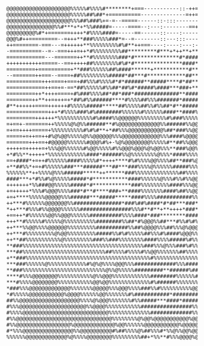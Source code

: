 <pre>
  

@@@@@@@@@@@@@@@@@@@@%%%%%#%%%%#********+===-----------::-++=---========+=====++++**++++=+==**===+===
@@@@@@@@@@@@@@@@@@@@%%%%%##%##*+==========--------------=++=----===-----=+++=============+%%%#+==-==
@@@@@@@@@@@@@@@@@@@@%%%##%###%+=-=--=====------::-:::------------------==-=-====++++===+%%%%%+======
@@@@@@@@@@@@@@@%%#***+*+*%%#####=-----====--:---:--------==+==------=========-======+*%%%%%%#++===-=
@@@@@@@@@%#*+=======++++*#%%%%####=-----==------::----:-------+==--------=======+==*%%%%%%%%#**++===
@@@%#++=========--=+++**###%%%%%###*=--=--------::---:::----:-++=--------+++++*++#%%%%%%%@%##**===++
++========-===---=++++++**%%%%%%%%%#%#**++===----:----:---:--====-=-----======+#%%#%%%%@%%%#**++++*+
-==========--=--===+++=++*#%%%%%%%%%##*********#***+*++**+****##*==**+*+***#####%%%%@@%%%#***++==+*+
============---=======++**#%%%%%%%%###*#**************#*##################%%@@@@@@@@%%%%###*+=====+#
+++++++++++=====--==+++++##%%%%%%%%#%#*#***************####*############%%%@@@@@@@@@@%%######+====+#
=========+==========+**###%%%%%%##%####******+***********#*****#*#######%%%%%@@@@@@@%%%#***++++++=+#
--=======++===--====+##%%%%%%%%%#####*##***#************##*******##*######%%%@@@@@@@@%###*++=======+
===========+++====+===+##%%%#%%%%#*#*######**#####****#*##*********#**###%#%%%%%@@%@@%%##***++=====+
============++==+=-==*##%%%%%%#%%##*##%#*#####%####***###+**######***#######%#%%@@@@@@@%%%#*++====++
=========++*++++====+#%###%%%%##*##*###*##############**#####################%#%%@@%@@@%#++*++====**
========++**++=+++=+*##%#%%######****#%%%%##%%%#######*##########%%#####%###*###%%%%%@%%*++=*+++***+
#**++++++====++++++#%%%%%#####*****##%%%%%##%%#%%##*#**#####%%%%%@@%%%%%#########%%%%%%%#*****###++=
=============+++*#%%%%###%#%########%%%%%%#%%%%%%####**####%%%%%%%%%%%%%############%%%%%%*===++===-
=========++++++*%%%%%%%%%%%#%####%%@@@@@@%%%%%%%%%#%###%%%%%%%%%%%%@%%%%%%%%##%%%%##%%%#%%%#+=======
=+==+-=======++%%%%%@%@%%######**#%@@@@@@@@@@@@@%%######%%@@@@@@@@@@@@@@@%%%##%#%%%%%%%#%####+==++==
=+==++++=====+%%%%%%%%%%#%#%#**+*##%%%@@@@@@@@@@@%##*###%%@@@@@@@@@@@@%%%%%#*####%%%%##%%%####*+=+++
=====+=++==++#%@%@@%%%%%@%%@@@@@@%%%@@@@@@@@@@@@%%%####%@@@@@@@@@@@@@%%%#**+++*#%##%%%%%%%@%%##+==++
=======+++==+#@@@@@%%%%%%#@@@%#%+-%@%@@@@@@@@%%%%%#**##%%@@@@@@%%%%@%###%%%%%%@%%@%%@%@%%%%%%#%*++++
+++++=+++++=+%%%@@%%%%%%#%@@%%%%%#%%@@@%@@@%@%@@%%%**###%@@%@@%%%%%%%%@###=*%%%##%#%%%%#%%%%%%%#+=+=
+*#%%**+++++*%%%%%%%%%%%%####*######%%@%%%%%%%%@%%%*####%%%%%@%%%*%%%%%%%%%%%%%%##%%%%%#%####%%%++++
==+####*+=++#%%%%%%####%%%%%#*++++****#%#%%%%@@%%%%##**###%@%%%%*%%###%%#%#*##**#%%%%%%###%%%%%%*+++
+**##%%*+=+#%%%%%%###***######***##***###%%%%@%%%%%%#####%%%@@@#*#*####%########%%%%###%%#%#%%%%*+=+
%%%%%%**++%%%%@%%%######*****++******###%%%%%%%%%%%%%%##%%%%%@@@%*#%%###%######%%####%%##%%#%%%%%***
####***+*#%%#%@%%%%%#####*#***********####%%%%%%@%%%#%%#%%@@%@@@@%%%%###%%#%#%#####%%#%#%####%%%%##.
+++++++*%%###@@%%%%%#####*#************###%%%%%%%%%####%%%@@@@@@%%#%#%%#######*###%#######%%%%%%%%.+
+=+++++*%%%#%@@@%%%%###*#**#****###+**####%%%%%%%####%##%%@@@@%@%%%########*###**#######%%%%%%%%##%#
+=+****%%%%%@@@@@%%%######***#####*****####%%%%###########%%%%#%%%%##########*##*#######%%%%%%%%%##%
++***#%%%%%%@@@@@@@%%###############*###%##%####*#*##***###*##%#%%%##***####*##########%%%%%%%%%%##%
*++***#%%%#%%@@@@%%%%%%################%%%#**#**+**++++*###****#######****#####%%#%%%%%#%%%%%%%%%%%#
+==++*#%%%%%%@@%%@@@%%%%%%##########%%%%####*###********#####*######*#*#***#######%##%%%%#%%%%%%%%%%
+++**#%%%%%#%%%%%@%%%%%%%%%%########%%##*#%@@@%%##***#%%#%#%%##*######**##**#####%%%%%%%%#%%%%######
++***%%@@%%%%@@@@@@%%%%%%%%%##########%%##%@@@@%%%##%%%@%@@@@%######****######%%#%%%%%%%%%%%%%%%%%%%
++***#%%%%%%%%%@%@@%%%%%%%%%#####%%#%#%%%%%##%%%#%####%@@@%%########****####%#%#%%%%%%%%%%%%%%%%%%%%
++**##%%%%%%%%%%%@%%%%%%%%%###%%###%%%%%%%%####%%%%#####%#%%%%#%###***####%%####%%%%%%%%%%@%@@@%%%%%
**###%%%%%%%%%%%%%%%%%%%%%%%%%%%%%%%%%%%%%%###%%%@%%%###%#%%%##%%############%#%%@@%%%%%%@@%%%%%%%%%
***##%%%%%%%%%%%%%%%%%%%%%%%%%%##%%%%#%%%%#%%@@%%%%%%%##%%%%#####%*########%%%%%%@%%%%@@@@@@%@@%%%%%
+**###%%%%%%%%%%%%%%%%%%%%%%%%%%%%%%%%%%%%%%%#%%%%%%%%%%%%%%%%%%#%####%%#%%%%%@@@@@@@%%@@@@@@@@@%@@%
***###%%%%%%@%%%%%%%%%%%%#%@%@%%%%@@@%%%#############%%%######%%#%##%#%%%%@@%%%@@@@@@@@@@@@@%@@%@@@@
**###%%%%%%%%%%%%%%%%%%%%%%%%%%@%%@%%%%%#########**######%######%%%%%%%%%%%%@@@@@@%@@@@@@@@@@@@@@%@@
****#%%%@@@@@@@@%%%%%%%%%%%@%%@@@%%%%%%%%%%%%########%%%%%%###%#%%%%@%@@@%%@@@@@@@@@@@@@@@@@@@@@@@@@
***#%%%%@@@@@@@@%%%%%%%%%%%@@%@@%%%%%%%%%%%%%#%######%%%%%%%%%%@%%%%%%%%@@@@%@@@@@@@@@@@@@@@@@@@@@@@
*###%%%@@@@@@@@@@@@@%%%%%%%@@@@@%%%@@@%%%%###%%#%%%%%%%%%%@@%@@@@%%%%%%@@@@@@@@@@@@@@@@@@@@@@@@@@@@@
*#%%%%%@@@@@@@@@@@%@@@@%%%%%%@@%%%%%%%#%###########*##########%%%%%%@%%@@@@@@@@@@@@@@@@@@@@@@@@@@@@@
##%%@@@@@@@@@@@@@@@@@@@%%%%@%@@@%%%%%%%#%%#####***####*#######%%%%%%@@@@@@@@%@@@@@@@@@@@@@@@@@@@@@@@
#%%%@@@@@@@@@@@@@@@@@@@@@%%@@@@%%%%%%%%%%%################%%%%#%%%@@@@@@@@@@@@@@@@@@@@@@@@@@@@@@@@@@
#%%%%@@@@@@@@@@@@@@@@@@@@@@@@@@@%%%%%%%%%%%%%#############%%%%@@@@@@@@@@@@@@@@@@@@@@@@@@@@@@@@@@@@@@
#%%@@@@@@@@@@@@@@@@@@@@@@@@@@@@@@%%%%%%%%@%@@%@@@@@@@@@@@%@@@@@@@@@@@@@@@@@@@@@@@@@@@@@@@@@@@@@@@@@@
#%%@@@@@@@@@@@@@@@@@%@@@@@@@@@@@@@%@@%%%%%%@@@@@@@@@@@%@@@@@@@@@@@@@@@@@@@@@@@@@@@@@@@@@@@@@@@@@@@@@
#*%%%@@@@@@@@@@@@@@@@%%@@@@@@@@@@#%##%%%%@%##%%%#*%%@%%@@%@@%@@@@@@@@@@@@@@@@@@@@@@@@@@@@@@@@@@@@@@@
%%%%%%@@@@@@@@@@@@@%@%%%%@@@@@@@@%%%%%%%%%##+*%%**#%%%@@@@%@@@@%@@@@@@@@@@@@@@@@@@@@@@@@@@@@@@@@@@@@


</pre>
